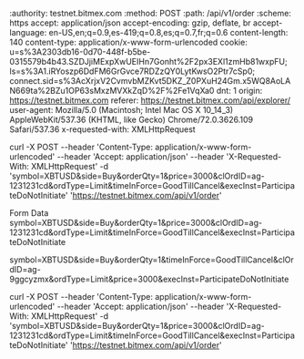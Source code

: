 :authority: testnet.bitmex.com
:method: POST
:path: /api/v1/order
:scheme: https
accept: application/json
accept-encoding: gzip, deflate, br
accept-language: en-US,en;q=0.9,es-419;q=0.8,es;q=0.7,fr;q=0.6
content-length: 140
content-type: application/x-www-form-urlencoded
cookie: u=s%3A2303db16-0d70-448f-b5be-0315579b4b43.SZDJjiMExpXwUEIHn7Gonht%2F2px3EXl1zmHb81wxpFU; ls=s%3A1.iRYoszp6DdFM6GrGvce7RDZzQY0LytKwsO2Ptr7cSp0; connect.sid=s%3AcXrjxV2CvmvbMZKvt5DKZ_Z0PXuH24Gm.x5WQ8AoLAN669ta%2BZu1OP63sMxzMVXkZqD%2F%2Fe1VqXa0
dnt: 1
origin: https://testnet.bitmex.com
referer: https://testnet.bitmex.com/api/explorer/
user-agent: Mozilla/5.0 (Macintosh; Intel Mac OS X 10_14_3) AppleWebKit/537.36 (KHTML, like Gecko) Chrome/72.0.3626.109 Safari/537.36
x-requested-with: XMLHttpRequest


curl -X POST --header 'Content-Type: application/x-www-form-urlencoded' --header 'Accept: application/json' --header 'X-Requested-With: XMLHttpRequest' -d 'symbol=XBTUSD&side=Buy&orderQty=1&price=3000&clOrdID=ag-1231231cd&ordType=Limit&timeInForce=GoodTillCancel&execInst=ParticipateDoNotInitiate' 'https://testnet.bitmex.com/api/v1/order'

Form Data
symbol=XBTUSD&side=Buy&orderQty=1&price=3000&clOrdID=ag-1231231cd&ordType=Limit&timeInForce=GoodTillCancel&execInst=ParticipateDoNotInitiate

symbol=XBTUSD&side=Buy&orderQty=1&timeInForce=GoodTillCancel&clOrdID=ag-9ggcyzmx&ordType=Limit&price=3000&execInst=ParticipateDoNotInitiate




curl -X POST --header 'Content-Type: application/x-www-form-urlencoded' --header 'Accept: application/json' --header 'X-Requested-With: XMLHttpRequest' -d 'symbol=XBTUSD&side=Buy&orderQty=1&price=3000&clOrdID=ag-1231231cd&ordType=Limit&timeInForce=GoodTillCancel&execInst=ParticipateDoNotInitiate' 'https://testnet.bitmex.com/api/v1/order'
